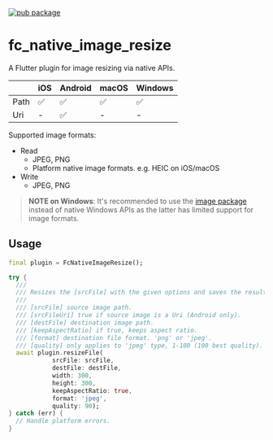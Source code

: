 [![pub package](https://img.shields.io/pub/v/fc_native_image_resize.svg)](https://pub.dev/packages/fc_native_image_resize)

# fc_native_image_resize

A Flutter plugin for image resizing via native APIs.

|      | iOS | Android | macOS | Windows |
| ---- | --- | ------- | ----- | ------- |
| Path | ✅  | ✅      | ✅    | ✅      |
| Uri  | -   | ✅      | -     | -       |

Supported image formats:

- Read
  - JPEG, PNG
  - Platform native image formats. e.g. HEIC on iOS/macOS
- Write
  - JPEG, PNG

> **NOTE on Windows**: It's recommended to use the [image package](https://pub.dev/packages/image) instead of native Windows APIs as the latter has limited support for image formats.

## Usage

```dart
final plugin = FcNativeImageResize();

try {
  ///
  /// Resizes the [srcFile] with the given options and saves the results to [destFile].
  ///
  /// [srcFile] source image path.
  /// [srcFileUri] true if source image is a Uri (Android only).
  /// [destFile] destination image path.
  /// [keepAspectRatio] if true, keeps aspect ratio.
  /// [format] destination file format. 'png' or 'jpeg'.
  /// [quality] only applies to 'jpeg' type, 1-100 (100 best quality).
  await plugin.resizeFile(
            srcFile: srcFile,
            destFile: destFile,
            width: 300,
            height: 300,
            keepAspectRatio: true,
            format: 'jpeg',
            quality: 90);
} catch (err) {
  // Handle platform errors.
}
```
